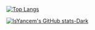 [![Top Langs](https://github-readme-stats.vercel.app/api/top-langs/?username=IsYancem&langs_count=8)](https://github.com/anuraghazra/github-readme-stats)

[![IsYancem's GitHub stats-Dark](https://github-readme-stats.vercel.app/api?username=IsYancem&show_icons=true&theme=dark#gh-dark-mode-only)](https://github.com/anuraghazra/github-readme-stats#gh-dark-mode-only)
